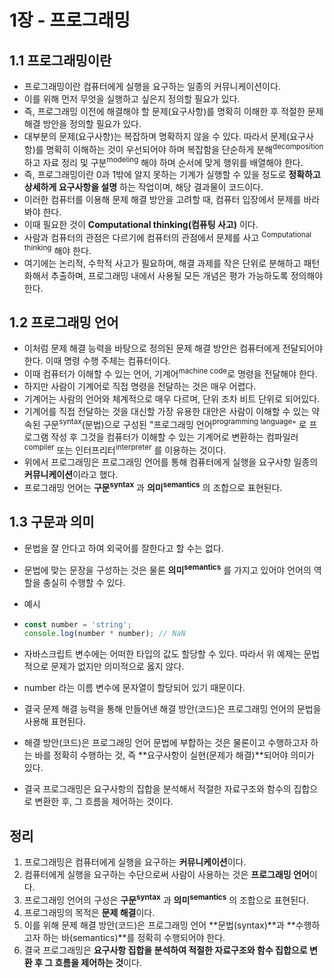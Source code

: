 # 1장 - 프로그래밍



## 1.1 프로그래밍이란

* 프로그래밍이란 컴퓨터에게 실행을 요구하는 일종의 커뮤니케이션이다.
* 이를 위해 먼저 무엇을 실행하고 싶은지 정의할 필요가 있다.
* 즉, 프로그래밍 이전에 해결해야 할 문제(요구사항)를 명확히 이해한 후 적절한 문제 해결 방안을 정의할 필요가 있다.
* 대부분의 문제(요구사항)는 복잡하며 명확하지 않을 수 있다. 따라서 문제(요구사항)를 명확히 이해하는 것이 우선되어야 하며 복잡함을 단순하게 분해<sup>decomposition</sup>하고 자료 정리 및 구분<sup>modeling</sup> 해야 하며 순서에 맞게 행위를 배열해야 한다.
* 즉, 프로그래밍이란 0과 1밖에 알지 못하는 기계가 실행할 수 있을 정도로 **정확하고 상세하게 요구사항을 설명** 하는 작업이며, 해당 결과물이 코드이다.
* 이러한 컴퓨터를 이용해 문제 해결 방안을 고려할 때, 컴퓨터 입장에서 문제를 바라봐야 한다.
* 이때 필요한 것이 **Computational thinking(컴퓨팅 사고)** 이다.
* 사람과 컴퓨터의 관점은 다르기에 컴퓨터의 관점에서 문제를 사고 <sup>Computational thinking</sup> 해야 한다.
* 여기에는 논리적, 수학적 사고가 필요하며, 해결 과제를 작은 단위로 분해하고 패턴화해서 추출하며, 프로그래밍 내에서 사용될 모든 개념은 평가 가능하도록 정의해야 한다.



## 1.2 프로그래밍 언어

* 이처럼 문제 해결 능력을 바탕으로 정의된 문제 해결 방안은 컴퓨터에게 전달되어야 한다. 이때 명령 수행 주체는 컴퓨터이다.
* 이때 컴퓨터가 이해할 수 있는 언어, 기계어<sup>machine code</sup>로 명령을 전달해야 한다.
* 하지만 사람이 기계어로 직접 명령을 전달하는 것은 매우 어렵다.
* 기계어는 사람의 언어와 체계적으로 매우 다르며, 단위 조차 비트 단위로 되어있다.
* 기계어를 직접 전달하는 것을 대신할 가장 유용한 대안은 사람이 이해할 수 있는 약속된 구문<sup>syntax</sup>(문법)으로 구성된 "프로그래밍 언어<sup>programming language</sup>" 로 프로그램 작성 후 그것을 컴퓨터가 이해할 수 있는 기계어로 변환하는 컴파일러<sup>compiler</sup> 또는 인터프리터<sup>interpreter</sup> 를 이용하는 것이다.
* 위에서 프로그래밍은 프로그래밍 언어를 통해 컴퓨터에게 실행을 요구사항 일종의 **커뮤니케이션**이라고 했다.
* 프로그래밍 언어는 **구문<sup>syntax</sup>** 과 **의미<sup>semantics</sup>** 의 조합으로 표현된다. 



## 1.3 구문과 의미

* 문법을 잘 안다고 하여 외국어를 잘한다고 할 수는 없다.

* 문법에 맞는 문장을 구성하는 것은 물론 **의미<sup>semantics</sup>** 를 가지고 있어야 언어의 역할을 충실히 수행할 수 있다.

* 예시

* ```javascript
  const number = 'string';
  console.log(number * number); // NaN
  ```

* 자바스크립트 변수에는 어떠한 타입의 값도 할당할 수 있다. 따라서 위 예제는 문법적으로 문제가 없지만
  의미적으로 옳지 않다.

* number 라는 이름 변수에 문자열이 할당되어 있기 때문이다.

* 결국 문제 해결 능력을 통해 만들어낸 해결 방안(코드)은 프로그래밍 언어의 문법을 사용해 표현된다.

* 해결 방안(코드)은 프로그래밍 언어 문법에 부합하는 것은 물론이고 수행하고자 하는 바를 정확히 수행하는 것, 즉 **요구사항이 실현(문제가 해결)**되어야 의미가 있다.

* 결국 프로그래밍은 요구사항의 집합을 분석해서 적절한 자료구조와 함수의 집합으로 변환한 후, 그 흐름을 제어하는 것이다.



## 정리

1. 프로그래밍은 컴퓨터에게 실행을 요구하는 **커뮤니케이션**이다.
2. 컴퓨터에게 실행을 요구하는 수단으로써 사람이 사용하는 것은 **프로그래밍 언어**이다.
3. 프로그래밍 언어의 구성은 **구문<sup>syntax</sup>** 과 **의미<sup>semantics</sup>** 의 조합으로 표현된다.
4. 프로그래밍의 목적은 **문제 해결**이다.
5. 이를 위해 문제 해결 방안(코드)은 프로그래밍 언어 **문법(syntax)**과 **수행하고자 하는 바(semantics)**를 
   정확히 수행되어야 한다.
6. 결국 프로그래밍은 **요구사항 집합을 분석하여 적절한 자료구조와 함수 집합으로 변환 후 그 흐름을 제어하는 것**이다.
